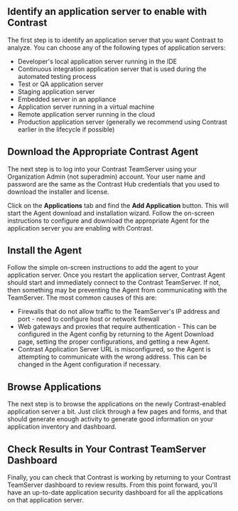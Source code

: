 <!--
title: "Enabling Application Servers with Contrast"
description: "High-level overview for adding the Contrast agent to applications."
-->

## Identify an application server to enable with Contrast
The first step is to identify an application server that you want Contrast to analyze.  You can choose any of the following types of application servers:
* Developer's local application server running in the IDE
* Continuous integration application server that is used during the automated testing process
* Test or QA application server
* Staging application server
* Embedded server in an appliance
* Application server running in a virtual machine
* Remote application server running in the cloud
* Production application server (generally we recommend using Contrast earlier in the lifecycle if possible)

## Download the Appropriate Contrast Agent
The next step is to log into your Contrast TeamServer using your Organization Admin (not superadmin) account.  Your user name and password are the same as the Contrast Hub credentials that you used to download the installer and license.

Click on the **Applications** tab and find the **Add Application** button.  This will start the Agent download and installation wizard.  Follow the on-screen instructions to configure and download the appropriate Agent for the application server you are enabling with Contrast.

## Install the Agent
Follow the simple on-screen instructions to add the agent to your application server.  Once you restart the application server, Contrast Agent should start and immediately connect to the Contrast TeamServer.  If not, then something may be preventing the Agent from communicating with the TeamServer.  The most common causes of this are:
* Firewalls that do not allow traffic to the TeamServer's IP address and port - need to configure host or network firewall
* Web gateways and proxies that require authentication - This can be configured in the Agent config by returning to the Agent Download page, setting the proper configurations, and getting a new Agent.
* Contrast Application Server URL is misconfigured, so the Agent is attempting to communicate with the wrong address.  This can be changed in the Agent configuration if necessary.

## Browse Applications
The next step is to browse the applications on the newly Contrast-enabled application server a bit.  Just click through a few pages and forms, and that should generate enough activity to generate good information on your application inventory and dashboard.

## Check Results in Your Contrast TeamServer Dashboard
Finally, you can check that Contrast is working by returning to your Contrast TeamServer dashboard to review results.  From this point forward, you'll have an up-to-date application security dashboard for all the applications on that application server. 
